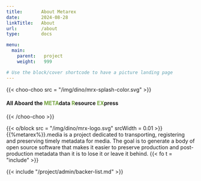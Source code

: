 ```yaml
---
title:       About Metarex
date:        2024-08-28
linkTitle:   About
url:         /about
type:        docs

menu:
  main:
    parent:   project
    weight:   999

# Use the block/cover shortcode to have a picture landing page
---
```

<style>
  span.ui.green.text { color: #73a33d;}
</style>
{{< choo-choo	src = "/img/dino/mrx-splash-color.svg" >}}

#### All Aboard the <span class="ui green text" >META</span>data <span class="ui green text" >R</span>esource <span class="ui green text" >EX</span>press

{{< /choo-choo >}}
<!--  ---------------------------------------------------------------------  -->

{{< o/block src = "/img/dino/mrx-logo.svg"  srcWidth = 0.01 >}}
{{%metarex%}}.media is a project dedicated to transporting,
registering and preserving timely metadata for media. The goal is to generate a
body of open source software that makes it easier to preserve production and
post-production metadata than it is to lose it or leave it behind.
{{< fo t = "include" >}}

<!--  ---------------------------------------------------------------------  -->

{{<   include    "/project/admin/backer-list.md"                         >}}

<!--  ---------------------------------------------------------------------  -->
